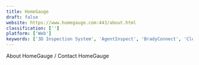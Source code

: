 ```yaml
---
title: HomeGauge
draft: false 
website: https://www.homegauge.com:443/about.html
classification: ['']
platform: ['Web']
keywords: ['3D Inspection System', 'AgentInspect', 'BradyConnect', 'Cloud Inspections', 'Data2Base', 'Device Magic', 'Express Report', 'Fluix', 'Formotus', 'GoCanvas', 'Happy Inspector', 'Inspection Manager', 'Kykloud', 'LexisNexis Home Inspection Index', 'MoreApp', 'OnSource Property Inspections', 'Property Inspect', 'ReportHost', 'SnapInspect', 'Spectora', 'WeProov', 'iSurvey Inspector', 'zInspector']
---
```

About HomeGauge / Contact HomeGauge